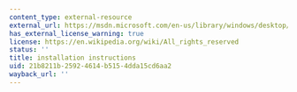 ```yaml
---
content_type: external-resource
external_url: https://msdn.microsoft.com/en-us/library/windows/desktop/ee418266(v=vs.85).aspx
has_external_license_warning: true
license: https://en.wikipedia.org/wiki/All_rights_reserved
status: ''
title: installation instructions
uid: 21b8211b-2592-4614-b515-4dda15cd6aa2
wayback_url: ''
---
```

